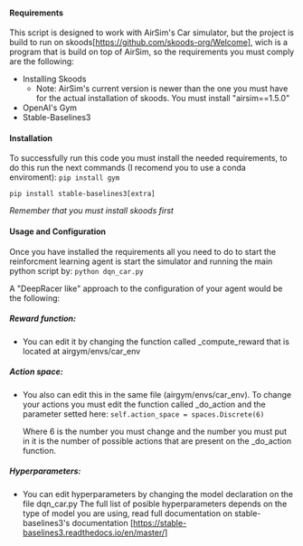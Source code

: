 #### Requirements
This script is designed to work with AirSim's Car simulator, but the project is build to run on skoods[https://github.com/skoods-org/Welcome], wich is a program that is build on top of AirSim, so the requirements you must comply are the following:
- Installing Skoods
	- Note: AirSim's current version is newer than the one you must have for the actual installation of skoods. You must install "airsim==1.5.0"
- OpenAI's Gym
- Stable-Baselines3

#### Installation

To successfully run this code you must install the needed requirements, to do this run the next commands (I recomend you to use a conda enviroment):
`pip install gym`

`pip install stable-baselines3[extra]`

*Remember that you must install skoods first*

#### Usage and Configuration
Once you have installed the requirements all you need to do to start the reinforcment learning agent is start the simulator and running the main python script by:
`python dqn_car.py`

A "DeepRacer like" approach to the configuration of your agent would be the following:

##### Reward function:
- You can edit it by changing the function called _compute_reward that is located at airgym/envs/car_env

##### Action space:
- You also can edit this in the same file (airgym/envs/car_env). To change your actions you must edit the function called _do_action and the parameter setted here:
`self.action_space = spaces.Discrete(6)`

	Where 6 is the number you must change and the number you must put in it is the number of possible actions that are present on the _do_action function.

##### Hyperparameters:
- You can edit hyperparameters by changing the model declaration on the file dqn_car.py
The full list of posible hyperparameters depends on the type of model you are using, read full documentation on stable-baselines3's documentation [https://stable-baselines3.readthedocs.io/en/master/]
